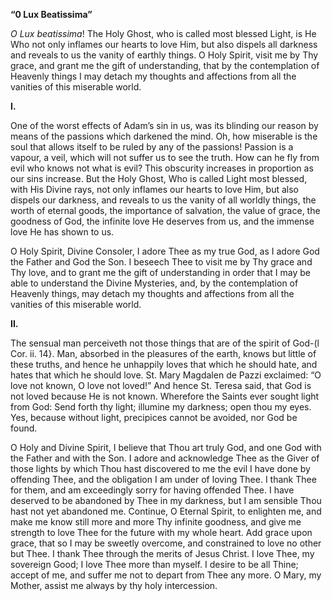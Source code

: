
**“0 Lux Beatissima”**

_O Lux beatissima_! The Holy Ghost, who is called most blessed Light, is He Who not only inflames our hearts to love Him, but also dispels all darkness and reveals to us the vanity of earthly things. O Holy Spirit, visit me by Thy grace, and grant me the gift of understanding, that by the contemplation of Heavenly things I may detach my thoughts and affections from all the vanities of this miserable world.

**I.**

One of the worst effects of Adam’s sin in us, was its blinding our reason by means of the passions which darkened the mind. Oh, how miserable is the soul that allows itself to be ruled by any of the passions! Passion is a vapour, a veil, which will not suffer us to see the truth. How can he fly from evil who knows not what is evil? This obscurity increases in proportion as our sins increase. But the Holy Ghost, Who is called Light most blessed, with His Divine rays, not only inflames our hearts to love Him, but also dispels our darkness, and reveals to us the vanity of all worldly things, the worth of eternal goods, the importance of salvation, the value of grace, the goodness of God, the infinite love He deserves from us, and the immense love He has shown to us.

O Holy Spirit, Divine Consoler, I adore Thee as my true God, as I adore God the Father and God the Son. I beseech Thee to visit me by Thy grace and Thy love, and to grant me the gift of understanding in order that I may be able to understand the Divine Mysteries, and, by the contemplation of Heavenly things, may detach my thoughts and affections from all the vanities of this miserable world.

**II.**

The sensual man perceiveth not those things that are of the spirit of God-(l Cor. ii. 14}. Man, absorbed in the pleasures of the earth, knows but little of these truths, and hence he unhappily loves that which he should hate, and hates that which he should love. St. Mary Magdalen de Pazzi exclaimed: “O love not known, O love not loved!” And hence St. Teresa said, that God is not loved because He is not known. Wherefore the Saints ever sought light from God: Send forth thy light; illumine my darkness; open thou my eyes. Yes, because without light, precipices cannot be avoided, nor God be found.

O Holy and Divine Spirit, I believe that Thou art truly God, and one God with the Father and with the Son. I adore and acknowledge Thee as the Giver of those lights by which Thou hast discovered to me the evil I have done by offending Thee, and the obligation I am under of loving Thee. I thank Thee for them, and am exceedingly sorry for having offended Thee. I have deserved to be abandoned by Thee in my darkness, but I am sensible Thou hast not yet abandoned me. Continue, O Eternal Spirit, to enlighten me, and make me know still more and more Thy infinite goodness, and give me strength to love Thee for the future with my whole heart. Add grace upon grace, that so I may be sweetly overcome, and constrained to love no other but Thee. I thank Thee through the merits of Jesus Christ. I love Thee, my sovereign Good; I love Thee more than myself. I desire to be all Thine; accept of me, and suffer me not to depart from Thee any more. O Mary, my Mother, assist me always by thy holy intercession.

